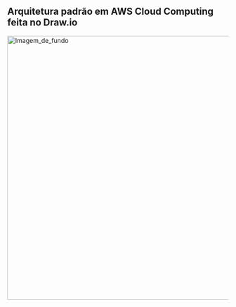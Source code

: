 ## Arquitetura padrão em AWS Cloud Computing feita no Draw.io

<img align="" alt="Imagem_de_fundo" height="600" width="1080" href="https://github.com/OrleiSan/AWS_Arquitetura_EC2_ASG_ELB/blob/main/Diagrama.drawio.png?raw=true">
